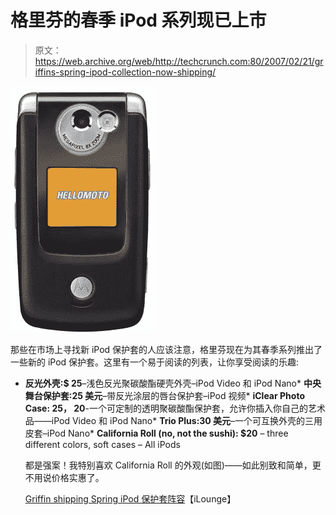 # 格里芬的春季 iPod 系列现已上市

> 原文：<https://web.archive.org/web/http://techcrunch.com:80/2007/02/21/griffins-spring-ipod-collection-now-shipping/>

![](img/9296c05c7ed579e5e83addc6be0980ad.png)

那些在市场上寻找新 iPod 保护套的人应该注意，格里芬现在为其春季系列推出了一些新的 iPod 保护套。这里有一个易于阅读的列表，让你享受阅读的乐趣:

*   **反光外壳:$ 25**–浅色反光聚碳酸酯硬壳外壳–iPod Video 和 iPod Nano*   **中央舞台保护套:25 美元**–带反光涂层的唇台保护套–iPod 视频*   **iClear Photo Case: $25，$ 20**-一个可定制的透明聚碳酸酯保护套，允许你插入你自己的艺术品——iPod Video 和 iPod Nano*   **Trio Plus:30 美元**–一个可互换外壳的三用皮套–iPod Nano*   **California Roll (no, not the sushi): $20** – three different colors, soft cases – All iPods

    都是强案！我特别喜欢 California Roll 的外观(如图)——如此别致和简单，更不用说价格实惠了。

    [Griffin shipping Spring iPod 保护套阵容](https://web.archive.org/web/20140430204302/http://ilounge.com/index.php/news/comments/griffin-shipping-spring-ipod-case-lineup/)【iLounge】